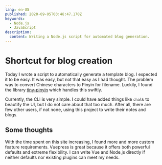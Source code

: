 ```yaml
---
lang: en-US
published: 2020-09-05T03:48:47.170Z
keywords:
  - Node.js
  - JavaScript
description:
  content: Writing a Node.js script for automated blog generation.
---
```


# Shortcut for blog creation

Today I wrote a script to automatically generate a template blog. I expected it to be easy. It was easy, but not that easy as I had thought. The problem was to convert Chinese characters to Pinyin for filename. Luckily, I found the library [tiny-pinyin](https://github.com/creeperyang/pinyin) which handles this swiftly.

Currently, the CLI is very simple. I could have added things like `chalk` to beautify the UI, but I do not care about that too much. After all, there are few other users, if not none, using this project to write their notes and blogs.

## Some thoughts

With the time spent on this site increasing, I found more and more custom feature requirements. Vuepress is great because it offers both powerful defaults and extreme flexibility. I can write Vue and Node.js directly if neither defaults nor existing plugins can meet my needs.

<Utterances />
